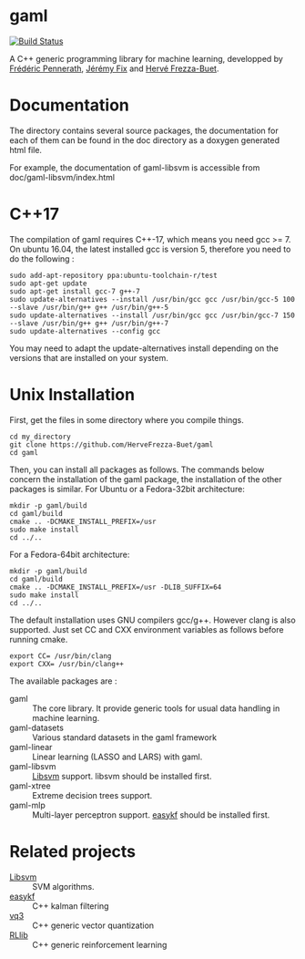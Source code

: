 # gaml

[![Build Status](https://travis-ci.org/HerveFrezza-Buet/gaml.svg?branch=master)](https://travis-ci.org/HerveFrezza-Buet/gaml)

A C++ generic programming library for machine learning, developped by <a href="https://github.com/P-Fred">Frédéric Pennerath</a>, <a href="https://github.com/jeremyfix">Jérémy Fix</a> and <a href="https://github.com/HerveFrezza-Buet">Hervé Frezza-Buet</a>.

# Documentation

The directory contains several source packages, the documentation for each of them can be found in the doc directory as a doxygen generated html file.

For example, the documentation of gaml-libsvm is accessible from doc/gaml-libsvm/index.html

# C++17

The compilation of gaml requires C++-17, which means you need gcc >= 7. On ubuntu 16.04, the latest installed gcc is version 5, therefore you need to do the following :
```
sudo add-apt-repository ppa:ubuntu-toolchain-r/test
sudo apt-get update
sudo apt-get install gcc-7 g++-7
sudo update-alternatives --install /usr/bin/gcc gcc /usr/bin/gcc-5 100 --slave /usr/bin/g++ g++ /usr/bin/g++-5
sudo update-alternatives --install /usr/bin/gcc gcc /usr/bin/gcc-7 150 --slave /usr/bin/g++ g++ /usr/bin/g++-7
sudo update-alternatives --config gcc
```

You may need to adapt the update-alternatives install depending on the versions that are installed on your system.

# Unix Installation

First, get the files in some directory where you compile things.

```
cd my_directory
git clone https://github.com/HerveFrezza-Buet/gaml
cd gaml
``` 

Then, you can install all packages as follows. The commands below concern the installation of the gaml package, the installation of the other packages is similar. 
For Ubuntu or a Fedora-32bit architecture: 

```
mkdir -p gaml/build
cd gaml/build
cmake .. -DCMAKE_INSTALL_PREFIX=/usr
sudo make install
cd ../..
```

For a Fedora-64bit architecture:

```
mkdir -p gaml/build
cd gaml/build
cmake .. -DCMAKE_INSTALL_PREFIX=/usr -DLIB_SUFFIX=64
sudo make install
cd ../..
```

The default installation uses GNU compilers gcc/g++. However clang is also supported.
Just set CC and CXX environment variables as follows before running cmake.
```
export CC= /usr/bin/clang
export CXX= /usr/bin/clang++
```

The available packages are :
<dl>
<dt>gaml</dt> <dd>The core library. It provide generic tools for usual data handling in machine learning.</dd>
<dt>gaml-datasets</dt><dd>Various standard datasets in the gaml framework</dd>
<dt>gaml-linear</dt> <dd>Linear learning (LASSO and LARS) with gaml.</dd>
<dt>gaml-libsvm</dt> <dd><a href="http://www.csie.ntu.edu.tw/~cjlin/libsvm">Libsvm</a> support. libsvm should be installed first.</dd>
<dt>gaml-xtree</dt> <dd>Extreme decision trees support.</dd>
<dt>gaml-mlp</dt> <dd>Multi-layer perceptron support. <a href="https://github.com/jeremyfix/easykf">easykf</a> should be installed first.</dd>
</dl>

# Related projects


<dl>
<dt><a href="http://www.csie.ntu.edu.tw/~cjlin/libsvm">Libsvm</a></dt> <dd>SVM algorithms.</dd>
<dt><a href="https://github.com/jeremyfix/easykf">easykf</a></dt> <dd>C++ kalman filtering</dd>
<dt><a href="https://github.com/HerveFrezza-Buet/vq3">vq3</a></dt> <dd>C++ generic vector quantization</dd>
<dt><a href="https://github.com/HerveFrezza-Buet/rllib">RLlib</a></dt> <dd>C++ generic reinforcement learning</dd>
</dl>
